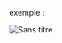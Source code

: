 exemple :

![Sans titre](https://github.com/fk-crafter/100days-of-code/assets/127132293/8086e32d-da01-4013-976c-0e6c2e99b15b)
